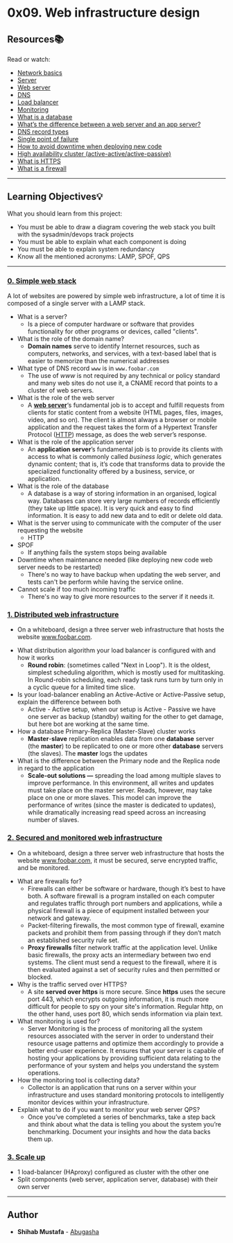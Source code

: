 # 0x09. Web infrastructure design

## Resources:books:
Read or watch:
* [Network basics](https://intranet.hbtn.io/rltoken/Sn9ZSSHjyEW5aRfKvNiZCg)
* [Server](https://intranet.hbtn.io/rltoken/83joH7-HzuV9gBNe16iTrA)
* [Web server](https://intranet.hbtn.io/rltoken/7moqhXcFOXP6zNMWdsjWjQ)
* [DNS](https://intranet.hbtn.io/rltoken/G0a1v98rwb2RHA8VHxo36A)
* [Load balancer](https://intranet.hbtn.io/rltoken/H6TVgGaqt13JhXKzJ2rVAA)
* [Monitoring](https://intranet.hbtn.io/rltoken/JY6524JCvX9dREoNgnQUFw)
* [What is a database](https://intranet.hbtn.io/rltoken/XLIOfzfuaxPQu39VQ0TLtw)
* [What’s the difference between a web server and an app server?](https://intranet.hbtn.io/rltoken/Nb8B47Y2D8SLqQMOKVoQyQ)
* [DNS record types](https://intranet.hbtn.io/rltoken/pSGVxlKznxONwGEHIXLSwA)
* [Single point of failure](https://intranet.hbtn.io/rltoken/wYpewVpIp9PSqqL27RPafg)
* [How to avoid downtime when deploying new code](https://intranet.hbtn.io/rltoken/Mlvynt0OgLQXrxjrC5Wlnw)
* [High availability cluster (active-active/active-passive)](https://intranet.hbtn.io/rltoken/POX3jE0S6TChQHSYQraYeQ)
* [What is HTTPS](https://intranet.hbtn.io/rltoken/N4BwU4wYDNW02kdzMiekFw)
* [What is a firewall](https://intranet.hbtn.io/rltoken/HrYI70d_nxUPZeufjUYzIw)

---
## Learning Objectives:bulb:
What you should learn from this project:

* You must be able to draw a diagram covering the web stack you built with the sysadmin/devops track projects
* You must be able to explain what each component is doing
* You must be able to explain system redundancy
* Know all the mentioned acronyms: LAMP, SPOF, QPS

---

### [0. Simple web stack](./0-simple_web_stack)
A lot of websites are powered by simple web infrastructure, a lot of time it is composed of a single server with a LAMP stack.

-   What is a server?
	-  Is a piece of computer hardware or software that provides functionality for other programs or devices, called "clients".
-   What is the role of the domain name?
	- **Domain names** serve to identify Internet resources, such as computers, networks, and services, with a text-based label that is easier to memorize than the numerical addresses
-   What type of DNS record  `www`  is in  `www.foobar.com`
	- The use of _www_ is not required by any technical or policy standard and many web sites do not use it,  a CNAME record that points to a cluster of web servers.
-   What is the role of the web server
	- A **[web server](https://www.nginx.com/resources/glossary/web-server/)**‘s fundamental job is to accept and fulfill requests from clients for static content from a website (HTML pages, files, images, video, and so on). The client is almost always a browser or mobile application and the request takes the form of a Hypertext Transfer Protocol ([HTTP](https://www.nginx.com/resources/glossary/http/)) message, as does the web server’s response.
-   What is the role of the application server
	- An **application server**’s fundamental job is to provide its clients with access to what is commonly called _business logic_, which generates dynamic content; that is, it’s code that transforms data to provide the specialized functionality offered by a business, service, or application.
-   What is the role of the database
	- A database is a way of storing information in an organised, logical way. Databases can store very large numbers of records efficiently (they take up little space). It is very quick and easy to find information. It is easy to add new data and to edit or delete old data.
-   What is the server using to communicate with the computer of the user requesting the website
	- HTTP
-   SPOF
	- If anything fails the system stops being available
-   Downtime when maintenance needed (like deploying new code web server needs to be restarted)
	- There's no way to have backup when updating the web server, and tests can't be perform while having the service online.
-   Cannot scale if too much incoming traffic
	- There's no way to give more resources to the server if it needs it.
### [1. Distributed web infrastructure](./1-distributed_web_infrastructure)
* On a whiteboard, design a three server web infrastructure that hosts the website www.foobar.com.
-   What distribution algorithm your load balancer is configured with and how it works
	- **Round robin**: (sometimes called "Next in Loop"). It is the oldest, simplest scheduling algorithm, which is mostly used for multitasking. In Round-robin scheduling, each ready task runs turn by turn only in a cyclic queue for a limited time slice.
-   Is your load-balancer enabling an Active-Active or Active-Passive setup, explain the difference between both
	- Active - Active setup, when our setup is Active - Passive we have one server as backup (standby) waiting for the other to get damage, but here bot are working at the same time.
-   How a database Primary-Replica (Master-Slave) cluster works
	- **Master**-**slave** replication enables data from one **database** server (the **master**) to be replicated to one or more other **database** servers (the slaves). The **master** logs the updates
-   What is the difference between the Primary node and the Replica node in regard to the application
	- **Scale-out solutions —** spreading the load among multiple slaves to improve performance. In this environment, all writes and updates must take place on the master server. Reads, however, may take place on one or more slaves. This model can improve the performance of writes (since the master is dedicated to updates), while dramatically increasing read speed across an increasing number of slaves.


### [2. Secured and monitored web infrastructure](./2-secured_and_monitored_web_infrastructure)
* On a whiteboard, design a three server web infrastructure that hosts the website www.foobar.com, it must be secured, serve encrypted traffic, and be monitored.
-   What are firewalls for?
	- Firewalls can either be software or hardware, though it’s best to have both. A software firewall is a program installed on each computer and regulates traffic through port numbers and applications, while a physical firewall is a piece of equipment installed between your network and gateway.
	- Packet-filtering firewalls, the most common type of firewall, examine packets and prohibit them from passing through if they don’t match an established security rule set.
	- **Proxy firewalls** filter network traffic at the application level. Unlike basic firewalls, the proxy acts an intermediary between two end systems. The client must send a request to the firewall, where it is then evaluated against a set of security rules and then permitted or blocked.
-   Why is the traffic served over HTTPS?
	- A site **served over https** is more secure. Since **https** uses the secure port 443, which encrypts outgoing information, it is much more difficult for people to spy on your site's information. Regular http, on the other hand, uses port 80, which sends information via plain text.
-   What monitoring is used for?
	- Server Monitoring is the process of monitoring all the system resources associated with the server in order to understand their resource usage patterns and optimize them accordingly to provide a better end-user experience. It ensures that your server is capable of hosting your applications by providing sufficient data relating to the performance of your system and helps you understand the system operations.
-   How the monitoring tool is collecting data?
	- Collector is an application that runs on a server within your infrastructure and uses standard monitoring protocols to intelligently monitor devices within your infrastructure.
-   Explain what to do if you want to monitor your web server QPS?
	- Once you’ve completed a series of benchmarks, take a step back and think about what the data is telling you about the system you’re benchmarking. Document your insights and how the data backs them up.


### [3. Scale up](./3-scale_up)
-   1 load-balancer (HAproxy) configured as cluster with the other one
-   Split components (web server, application server, database) with their own server
---

## Author
* **Shihab Mustafa** - [Abugasha](https://github.com/Abugasha)
